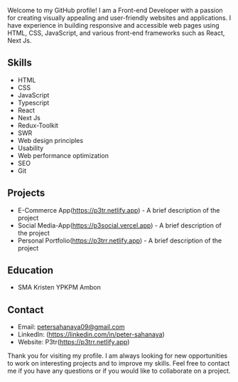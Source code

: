 Welcome to my GitHub profile! I am a Front-end Developer with a passion for creating visually appealing and user-friendly websites and applications. I have experience in building responsive and accessible web pages using HTML, CSS, JavaScript, and various front-end frameworks such as React, Next Js.

## Skills
- HTML
- CSS
- JavaScript
- Typescript
- React
- Next Js
- Redux-Toolkit
- SWR
- Web design principles
- Usability
- Web performance optimization
- SEO
- Git

## Projects
- E-Commerce App(https://p3tr.netlify.app) - A brief description of the project
- Social Media-App(https://p3social.vercel.app) - A brief description of the project
- Personal Portfolio(https://p3trr.netlify.app) - A brief description of the project

## Education
- SMA Kristen YPKPM Ambon

## Contact
- Email: petersahanaya09@gmail.com
- LinkedIn: (https://linkedin.com/in/peter-sahanaya)
- Website: P3tr(https://p3trr.netlify.app)

Thank you for visiting my profile. I am always looking for new opportunities to work on interesting projects and to improve my skills. Feel free to contact me if you have any questions or if you would like to collaborate on a project.
